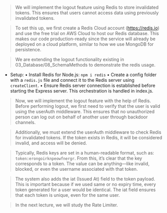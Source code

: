 > We will implement the logout feature using Redis to store invalidated tokens. This ensures that users cannot access data using previously invalidated tokens.

> To set this up, we first create a Redis Cloud account (https://redis.io) and use the free trial on AWS Cloud to host our Redis database. This makes our code production-ready since the service will already be deployed on a cloud platform, similar to how we use MongoDB for persistence.

> We are extending the logout functionality existing in 03_Database/08_SchemaMethods to demonstrate the redis usage.
  - Setup:
  • Install Redis for Node.js: `npm i redis`
  • Create a config folder with a `redis.js` file and connect it to the Redis server using `createClient`.
  • Ensure Redis server connection is established before starting the Express server. This orchestration is handled in index.js.


> Now, we will implement the logout feature with the help of Redis. Before performing logout, we first need to verify that the user is valid using the userAuth middleware. This ensures that no unauthorized person can log out on behalf of another user through backdoor channels.

> Additionally, we must extend the userAuth middleware to check Redis for invalidated tokens. If the token exists in Redis, it will be considered invalid, and access will be denied.

> Typically, Redis keys are set in a human-readable format, such as: `token:erongoirknpeowfnergr`. From this, it’s clear that the key corresponds to a token. The value can be anything—like invalid, blocked, or even the username associated with that token.
  
> The system also adds the iat (Issued At) field to the token payload. This is important because if we used same or no expiry time, every token generated for a user would be identical. The iat field ensures that each token is unique, even for the same user.

> In the next lecture, we will study the Rate Limiter.